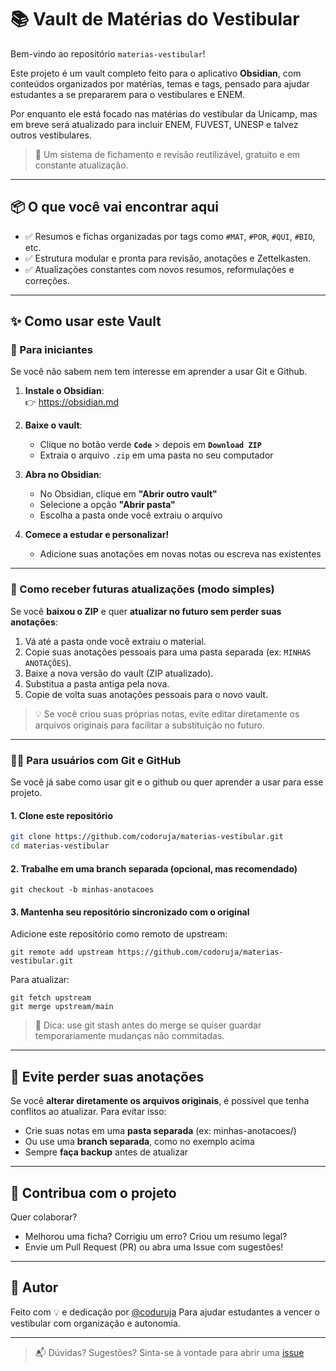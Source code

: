 # 📚 Vault de Matérias do Vestibular

Bem-vindo ao repositório `materias-vestibular`! 

Este projeto é um vault completo feito para o aplicativo **Obsidian**, com conteúdos organizados por matérias, temas e tags, pensado para ajudar estudantes a se prepararem para o vestibulares e ENEM.

Por enquanto ele está focado nas matérias do vestibular da Unicamp, mas em breve será atualizado para incluir ENEM, FUVEST, UNESP e talvez outros vestibulares.

> 🦉 Um sistema de fichamento e revisão reutilizável, gratuito e em constante atualização.

---

## 📦 O que você vai encontrar aqui

- ✅ Resumos e fichas organizadas por tags como `#MAT`, `#POR`, `#QUI`, `#BIO`, etc.
- ✅ Estrutura modular e pronta para revisão, anotações e Zettelkasten.
- ✅ Atualizações constantes com novos resumos, reformulações e correções.

---

## ✨ Como usar este Vault

### 👶 Para iniciantes

Se você não sabem nem tem interesse em aprender a usar Git e Github.

1. **Instale o Obsidian**:  
   👉 https://obsidian.md

2. **Baixe o vault**:
   - Clique no botão verde **`Code`** > depois em **`Download ZIP`**
   - Extraia o arquivo `.zip` em uma pasta no seu computador

3. **Abra no Obsidian**:
   - No Obsidian, clique em **"Abrir outro vault"**
   - Selecione a opção **"Abrir pasta"**
   - Escolha a pasta onde você extraiu o arquivo

4. **Comece a estudar e personalizar!**
   - Adicione suas anotações em novas notas ou escreva nas existentes

---

### 🔁 Como receber futuras atualizações (modo simples)

Se você **baixou o ZIP** e quer **atualizar no futuro sem perder suas anotações**:

1. Vá até a pasta onde você extraiu o material.
2. Copie suas anotações pessoais para uma pasta separada (ex: `MINHAS ANOTAÇÕES`).
3. Baixe a nova versão do vault (ZIP atualizado).
4. Substitua a pasta antiga pela nova.
5. Copie de volta suas anotações pessoais para o novo vault.

> 💡 Se você criou suas próprias notas, evite editar diretamente os arquivos originais para facilitar a substituição no futuro.

---

### 👨‍💻 Para usuários com Git e GitHub

Se você já sabe como usar git e o github ou quer aprender a usar para esse projeto.
#### 1. Clone este repositório

```bash
git clone https://github.com/codoruja/materias-vestibular.git
cd materias-vestibular
```

#### 2. Trabalhe em uma branch separada (opcional, mas recomendado)

```
git checkout -b minhas-anotacoes
```

#### 3. Mantenha seu repositório sincronizado com o original

Adicione este repositório como remoto de upstream:
```
git remote add upstream https://github.com/codoruja/materias-vestibular.git
```

Para atualizar:
```
git fetch upstream
git merge upstream/main
```

> 📌 Dica: use git stash antes do merge se quiser guardar temporariamente mudanças não commitadas.

---
## **🚨 Evite perder suas anotações**

Se você **alterar diretamente os arquivos originais**, é possível que tenha conflitos ao atualizar. Para evitar isso:

- Crie suas notas em uma **pasta separada** (ex: minhas-anotacoes/)
- Ou use uma **branch separada**, como no exemplo acima
- Sempre **faça backup** antes de atualizar

---
## 🤝 Contribua com o projeto

Quer colaborar?
- Melhorou uma ficha? Corrigiu um erro? Criou um resumo legal?
- Envie um Pull Request (PR) ou abra uma Issue com sugestões!

---
## **👤 Autor**

Feito com 💡 e dedicação por [@coduruja](https://github.com/coduruja)
Para ajudar estudantes a vencer o vestibular com organização e autonomia.

---

> 📬 Dúvidas? Sugestões? Sinta-se à vontade para abrir uma [issue](https://github.com/coduruja/materias-vestibular/issues)
